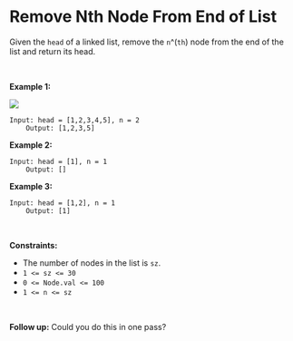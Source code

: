 # Remove Nth Node From End of List


Given the `head` of a linked list, remove the `n`^(`th`) node from the
end of the list and return its head.

 

**Example 1:**

![](https://assets.leetcode.com/uploads/2020/10/03/remove_ex1.jpg)

    Input: head = [1,2,3,4,5], n = 2
        Output: [1,2,3,5]
        

**Example 2:**

    Input: head = [1], n = 1
        Output: []
        

**Example 3:**

    Input: head = [1,2], n = 1
        Output: [1]
        

 

**Constraints:**

- The number of nodes in the list is `sz`.
- `1 <= sz <= 30`
- `0 <= Node.val <= 100`
- `1 <= n <= sz`

 

**Follow up:** Could you do this in one pass?
